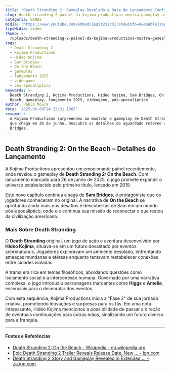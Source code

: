 ```yaml
---
title: 'Death Stranding 2: Gameplay Revelado e Data de Lançamento Confirmada'
slug: death-stranding-2-painel-da-kojima-productions-mostra-gameplay-assista
categoria: GAMES
midia: 'https://www.youtube.com/embed/ZpqSt2sirRI?showinfo=0&enablejsapi=1'
tipoMidia: video
thumb: >-
  /uploads/death-stranding-2-painel-da-kojima-productions-mostra-gameplay-assista-thumb.png
tags:
  - Death Stranding 2
  - Kojima Productions
  - Hideo Kojima
  - Sam Bridges
  - On the Beach
  - gameplay
  - lançamento 2025
  - videogame
  - pós-apocalíptico
keywords: >-
  Death Stranding 2, Kojima Productions, Hideo Kojima, Sam Bridges, On the
  Beach, gameplay, lançamento 2025, videogame, pós-apocalíptico
author: Pablo Moura
data: '2025-06-09T14:22:31.138Z'
resumo: >-
  A Kojima Productions surpreendeu ao mostrar o gameplay de Death Stranding 2,
  que chega em 26 de junho. Descubra os detalhes do aguardado retorno de Sam
  Bridges.
---
```


## Death Stranding 2: On the Beach – Detalhes do Lançamento

A Kojima Productions apresentou um emocionante painel recentemente, onde revelou o gameplay de **Death Stranding 2: On the Beach**. Com lançamento marcado para 26 de junho de 2025, o jogo promete expandir o universo estabelecido pelo primeiro título, lançado em 2019.

Este novo capítulo continua a saga de **Sam Bridges**, o protagonista que os jogadores conheceram no original. A narrativa de **On the Beach** se aprofunda ainda mais nos desafios e descobertas de Sam em um mundo pós-apocalíptico, onde ele continua sua missão de reconectar o que restou da civilização americana.

### Mais Sobre Death Stranding

O **Death Stranding** original, um jogo de ação e aventura desenvolvido por **Hideo Kojima**, situava-se em um futuro devastado por eventos sobrenaturais. Jogadores exploravam um ambiente desolado, enfrentando ameaças mundanas e etéreas enquanto tentavam restabelecer conexões entre cidades isoladas.

A trama era rica em temas filosóficos, abordando questões como isolamento social e a interconexão humana. Governado por uma narrativa complexa, o jogo introduziu personagens marcantes como **Higgs** e **Amelie**, essenciais para o desenrolar dos eventos.

Com esta sequência, Kojima Productions inicia a "Fase 2" de sua jornada criativa, prometendo inovações e surpresas para os fãs. Em uma nota interessante, Hideo Kojima mencionou a possibilidade de passar a direção de eventuais continuações para outras mãos, sinalizando um futuro diverso para a franquia.

---

#### Fontes e Referências

- [Death Stranding 2: On the Beach - Wikipedia - en.wikipedia.org](https://en.wikipedia.org/wiki/Death_Stranding_2:_On_the_Beach)
- [Epic Death Stranding 2 Trailer Reveals Release Date, New ... - ign.com](https://www.ign.com/articles/epic-death-stranding-2-trailer-reveals-release-date-new-gameplay-and-some-serious-metal-gear-vibes)
- [Death Stranding 2 Story and Gameplay Revealed in Extended ... - za.ign.com](https://za.ign.com/death-stranding-2/189453/news/death-stranding-2-story-and-gameplay-revealed-in-extended-trailer-releasing-in-2025-state-of-play-20)
